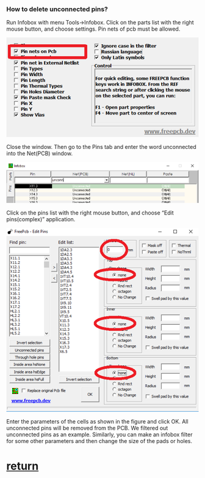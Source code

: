 ### How to delete unconnected pins?

Run Infobox with menu Tools->Infobox. Click on the parts list with the right mouse button, and choose settings. Pin nets of pcb must be allowed.

![](/pictures/IB_net_pcb.png)

Close the window. Then go to the Pins tab and enter the word unconnected into the Net(PCB) window. 
 
 ![](/pictures/IB_unconn.png)
 
Click on the pins list with the right mouse button, and choose “Edit pins(complex)” application.
 
 ![](/pictures/Del_unconn.png)
 
Enter the parameters of the cells as shown in the figure and click OK. All unconnected pins will be removed from the PCB. We filtered out unconnected pins as an example. Similarly, you can make an infobox filter for some other parameters and then change the size of the pads or holes.

# [return](How_to.md)
